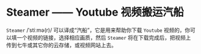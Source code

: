 # Steamer —— Youtube 视频搬运汽船

`Steamer` /ˈstiːmə(r)/ 可以译成“汽船”，它是用来帮助你下载 `Youtube` 视频的，你可以填一个视频的链接，选择相应画质，然后 `Steamer` 将在下载完成后，把视频上传到七牛或其它你的云存储，或视频网站上去。
